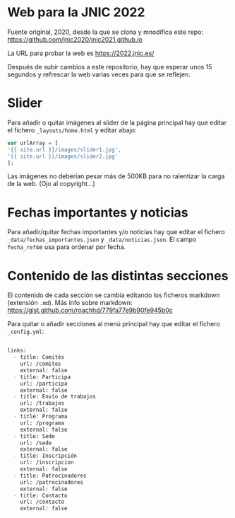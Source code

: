 # Web para la JNIC 2022

Fuente original, 2020, desde la que se clona y mnodifica este repo: https://github.com/jnic2020/jnic2021.github.io

La URL para probar la web es https://2022.jnic.es/

Después de subir cambios a este repositorio, hay que esperar unos 15 segundos y refrescar la web varias veces para que se reflejen.

# Slider

Para añadir o quitar imágenes al slider de la página principal hay que editar el fichero `_layouts/home.html` y editar abajo:

```javascript
var urlArray = [
'{{ site.url }}/images/slider1.jpg',
'{{ site.url }}/images/slider2.jpg'
];
```
Las imágenes no deberían pesar más de 500KB para no ralentizar la carga de la web. (Ojo al copyright...)

# Fechas importantes y noticias

Para añadir/quitar fechas importantes y/o noticias hay que editar el fichero `_data/fechas_importantes.json` y `_data/noticias.json`. El campo `fecha_ref`se usa para ordenar por fecha.

# Contenido de las distintas secciones

El contenido de cada sección se cambia editando los ficheros markdown (extensión `.md`). Más info sobre markdown: https://gist.github.com/roachhd/779fa77e9b90fe945b0c

Para quitar o añadir secciones al menú principal hay que editar el fichero `_config.yml`:

```markdown

links:
  - title: Comités
    url: /comites
    external: false
  - title: Participa
    url: /participa
    external: false
  - title: Envío de trabajos
    url: /trabajos
    external: false
  - title: Programa
    url: /programa
    external: false
  - title: Sede
    url: /sede
    external: false
  - title: Inscripción
    url: /inscripcion
    external: false
  - title: Patrocinadores
    url: /patrocinadores
    external: false
  - title: Contacto
    url: /contacto
    external: false
```

